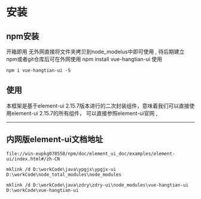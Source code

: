 # 安装

## npm安装

开箱即用 无外网直接将文件夹拷贝到node_modelus中即可使用 , 待后期建立npm或者git仓库后可在外网使用 npm install vue-hangtian-ui 使用

```
npm i vue-hangtian-ui -S
```

## 使用

本框架是基于element-ui 2.15.7版本进行的二次封装组件，意味着我们可以直接使用element-ui 2.15.7的所有组件， 可以直接参照element-ui官网 , 

------------

## 内网版element-ui文档地址
```
file://win-eupkg078558/npm/doc/element_ui_doc/examples/element-ui/index.html#/zh-CN
```

```
mklink /d D:\workCode\java\ypgjx\ypgjx-ui D:\workCode\node_total_modules\node_modules
```

```
mklink /d D:\workCode\java\zdry\zdry-ui\node_modules\vue-hangtian-ui D:\workCode\vue-hangtian-ui
```